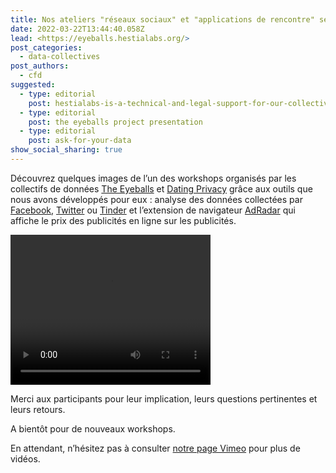 ```yaml
---
title: Nos ateliers "réseaux sociaux" et "applications de rencontre" séduisent
date: 2022-03-22T13:44:40.058Z
lead: <https://eyeballs.hestialabs.org/>
post_categories:
  - data-collectives
post_authors:
  - cfd
suggested:
  - type: editorial
    post: hestialabs-is-a-technical-and-legal-support-for-our-collective-explains-jessica-pidoux
  - type: editorial
    post: the eyeballs project presentation
  - type: editorial
    post: ask-for-your-data
show_social_sharing: true
---
```

Découvrez quelques images de l’un des workshops organisés par les collectifs de données [The Eyeballs](https://eyeballs.hestialabs.org/) et [Dating Privacy](https://dating-privacy.hestialabs.org/) grâce aux outils que nous avons développés pour eux : analyse des données collectées par [Facebook](https://experiences.hestialabs.org/facebook), [Twitter](https://experiences.hestialabs.org/twitter) ou [Tinder](https://experiences.hestialabs.org/tinder) et l’extension de navigateur [AdRadar](https://github.com/hestiaAI/ad-radar) qui affiche le prix des publicités en ligne sur les publicités.

<video width="320" height="240" controls>
  <source src="/assets/media/workshop_collectives5.mp4" type="video/mp4">
</video>

Merci aux participants pour leur implication, leurs questions pertinentes et leurs retours.

A bientôt pour de nouveaux workshops.

En attendant, n’hésitez pas à consulter [notre page Vimeo](vimeo.com/hestiaai) pour plus de vidéos.